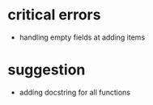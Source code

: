 # critical errors
* handling empty fields at adding items

# suggestion
* adding docstring for all functions